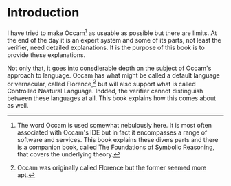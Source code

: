 # Introduction

I have tried to make Occam[^1] as useable as possible but there are limits.
At the end of the day it is an expert system and some of its parts, not least the verifier, need detailed explanations.
It is the purpose of this book is to provide these explanations.

Not only that, it goes into consdierable depth on the subject of Occam's approach to language.
Occam has what might be called a default language or vernacular, called Florence,[^2] but will also support what is called Controlled Naatural Language.
Indded, the verifier cannot distinguish between these languages at all.
This book explains how this comes about as well.


[^1]: The word Occam is used somewhat nebulously here.
It is most often associated with Occam's IDE but in fact it encompasses a range of software and services.
This book explains these divers parts and there is a companion book, called The Foundations of Symbolic Reasoning, that covers the underlying theory.
[^2]: Occam was originally called Florence but the former seemed more apt.